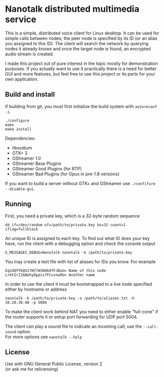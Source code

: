 # Nanotalk distributed multimedia service
This is a simple, distributed voice client for Linux desktop.
It can be used for simple calls between nodes;
the peer node is specified by its ID (or an alias you assigned to this ID).
The client will search the network by querying nodes it already knows and once the target node is found,
an encrypted audio stream is created.

I made this project out of pure interest in the topic mostly for demonstration purposes.
If you actually want to use it practically there is a need for better GUI and more features,
but feel free to use this project or its parts for your own application.

## Build and install
If building from git, you must first initialize the build system with `autoreconf -i`.

    ./configure
    make
    make install

Dependencies:

 * libsodium
 * GTK+ 3
 * GStreamer 1.0
 * GStreamer Base Plugins
 * GStreamer Good Plugins (for RTP)
 * GStreamer Bad Plugins (for Opus in pre-1.8 versions)

If you want to build a server without GTK+ and GStreamer use `./confifure --disable-gui`.

## Running
First, you need a private key, which is a 32-byte random sequence

    dd if=/dev/random of=/path/to/private.key bs=32 count=1 iflag=fullblock

An unique ID is assigned to each key. To find out what ID does your key have, run the client with a debugging option and check the console output

    G_MESSAGES_DEBUG=Nanotalk nanotalk -k /path/to/private.key

You may create a text file with list of aliases for IDs you know. For example

    Eq2dQfYkQU17HY7A5N4k0TFJBuU= Name of this node
    L+XtSrI1bBehyOppis7FCvvnw9U= Another name

In order to use the client it must be bootstrapped to a live node specified either by hostname or address

    nanotalk -k /path/to/private.key -a /path/to/aliases.txt -h 10.20.30.40 -p 5004

To make the client work behind NAT you need to either enable "full-cone" if the router supports it
or setup port forwarding for UDP port 5004.

The client can play a sound file to indicate an incoming call; use the `--call-sound` option.  
For more options see `nanotalk --help`

## License
Use with GNU General Public License, version 2  
(or ask me for relicensing)
